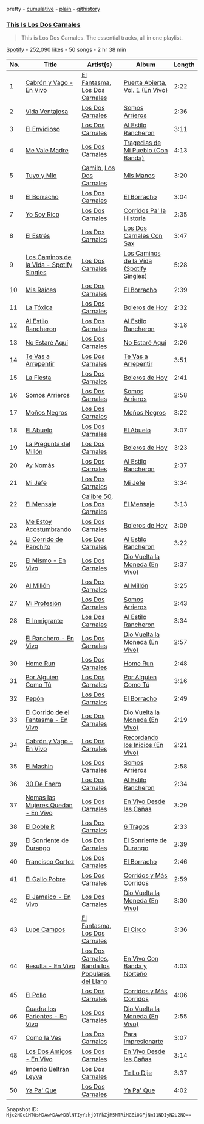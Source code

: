 pretty - [cumulative](/playlists/cumulative/37i9dQZF1DZ06evO1bH9ni.md) - [plain](/playlists/plain/37i9dQZF1DZ06evO1bH9ni) - [githistory](https://github.githistory.xyz/mackorone/spotify-playlist-archive/blob/main/playlists/plain/37i9dQZF1DZ06evO1bH9ni)

### [This Is Los Dos Carnales](https://open.spotify.com/playlist/37i9dQZF1DZ06evO1bH9ni)

> This is Los Dos Carnales\. The essential tracks, all in one playlist.

[Spotify](https://open.spotify.com/user/spotify) - 252,090 likes - 50 songs - 2 hr 38 min

| No. | Title | Artist(s) | Album | Length |
|---|---|---|---|---|
| 1 | [Cabrón y Vago \- En Vivo](https://open.spotify.com/track/4nbWX2HzrOEnX4xxvYRCyU) | [El Fantasma](https://open.spotify.com/artist/0my6Pg4I28dVcZLSpAkqhv), [Los Dos Carnales](https://open.spotify.com/artist/25UNJbwGZSQKvz5cPLWlv3) | [Puerta Abierta, Vol\. 1 \(En Vivo\)](https://open.spotify.com/album/7rJgUM53wtu1WnwcAMaEgg) | 2:22 |
| 2 | [Vida Ventajosa](https://open.spotify.com/track/72kaj3MRKcGnv2dbukJQRA) | [Los Dos Carnales](https://open.spotify.com/artist/25UNJbwGZSQKvz5cPLWlv3) | [Somos Arrieros](https://open.spotify.com/album/0LST5ZEgbeq7DAKBUlB5rT) | 2:36 |
| 3 | [El Envidioso](https://open.spotify.com/track/53PoPAD389bBE4ePYuT95g) | [Los Dos Carnales](https://open.spotify.com/artist/25UNJbwGZSQKvz5cPLWlv3) | [Al Estilo Rancheron](https://open.spotify.com/album/7jomGVik8nyxBGpIMSCnRd) | 3:11 |
| 4 | [Me Vale Madre](https://open.spotify.com/track/2bgzjBJcfn0r0HkJ0N2Lzx) | [Los Dos Carnales](https://open.spotify.com/artist/25UNJbwGZSQKvz5cPLWlv3) | [Tragedias de Mi Pueblo \(Con Banda\)](https://open.spotify.com/album/4nNePoAqTJ2VRkljtzCcrg) | 4:13 |
| 5 | [Tuyo y Mío](https://open.spotify.com/track/4msyEItsAavVb5pZYCuz4n) | [Camilo](https://open.spotify.com/artist/28gNT5KBp7IjEOQoevXf9N), [Los Dos Carnales](https://open.spotify.com/artist/25UNJbwGZSQKvz5cPLWlv3) | [Mis Manos](https://open.spotify.com/album/1PuH88Md0tzB8UrnBfboJA) | 3:20 |
| 6 | [El Borracho](https://open.spotify.com/track/5rHezo2wXys6LNAKLrghMG) | [Los Dos Carnales](https://open.spotify.com/artist/25UNJbwGZSQKvz5cPLWlv3) | [El Borracho](https://open.spotify.com/album/5njN1rfBj1cSTtGAV16lta) | 3:04 |
| 7 | [Yo Soy Rico](https://open.spotify.com/track/6ueysvoc0nj7piSJXEJGJx) | [Los Dos Carnales](https://open.spotify.com/artist/25UNJbwGZSQKvz5cPLWlv3) | [Corridos Pa' la Historia](https://open.spotify.com/album/325vQ2EMFZ2pHMMq96xHqh) | 2:35 |
| 8 | [El Estrés](https://open.spotify.com/track/5MsVbEhkVyVUf6YeIp0WAk) | [Los Dos Carnales](https://open.spotify.com/artist/25UNJbwGZSQKvz5cPLWlv3) | [Los Dos Carnales Con Sax](https://open.spotify.com/album/0h2aKd80PYoq8U4oP3iAlo) | 3:47 |
| 9 | [Los Caminos de la Vida \- Spotify Singles](https://open.spotify.com/track/0LPcBW66vudTxR0HcauKNy) | [Los Dos Carnales](https://open.spotify.com/artist/25UNJbwGZSQKvz5cPLWlv3) | [Los Caminos de la Vida \(Spotify Singles\)](https://open.spotify.com/album/1GdDkx6ATOjvmbi7AYDtq5) | 5:28 |
| 10 | [Mis Raíces](https://open.spotify.com/track/3VbqAMmP2nCkxWfEFj9v0D) | [Los Dos Carnales](https://open.spotify.com/artist/25UNJbwGZSQKvz5cPLWlv3) | [El Borracho](https://open.spotify.com/album/5njN1rfBj1cSTtGAV16lta) | 2:39 |
| 11 | [La Tóxica](https://open.spotify.com/track/24MhzcEo2Ud8eYFbJcps7y) | [Los Dos Carnales](https://open.spotify.com/artist/25UNJbwGZSQKvz5cPLWlv3) | [Boleros de Hoy](https://open.spotify.com/album/7HG8mHWv4u3KBrzRfiMjox) | 2:32 |
| 12 | [Al Estilo Rancheron](https://open.spotify.com/track/0G1D3gX48Y56yKMQB5Q1UJ) | [Los Dos Carnales](https://open.spotify.com/artist/25UNJbwGZSQKvz5cPLWlv3) | [Al Estilo Rancheron](https://open.spotify.com/album/7jomGVik8nyxBGpIMSCnRd) | 3:18 |
| 13 | [No Estaré Aquí](https://open.spotify.com/track/3em3YfqWFgBXqwPehgti6l) | [Los Dos Carnales](https://open.spotify.com/artist/25UNJbwGZSQKvz5cPLWlv3) | [No Estaré Aquí](https://open.spotify.com/album/37w7YHhpXOlpSPpiXm4D0b) | 2:26 |
| 14 | [Te Vas a Arrepentir](https://open.spotify.com/track/2uAqlWmMNq1CJSezD2b2Fj) | [Los Dos Carnales](https://open.spotify.com/artist/25UNJbwGZSQKvz5cPLWlv3) | [Te Vas a Arrepentir](https://open.spotify.com/album/0EcTd4rBSHWuk8bp86vk06) | 3:51 |
| 15 | [La Fiesta](https://open.spotify.com/track/0JazIfsytYrcSkoK8EhLaR) | [Los Dos Carnales](https://open.spotify.com/artist/25UNJbwGZSQKvz5cPLWlv3) | [Boleros de Hoy](https://open.spotify.com/album/7HG8mHWv4u3KBrzRfiMjox) | 2:41 |
| 16 | [Somos Arrieros](https://open.spotify.com/track/5fbpA0qTcTDd4I5h39ox4a) | [Los Dos Carnales](https://open.spotify.com/artist/25UNJbwGZSQKvz5cPLWlv3) | [Somos Arrieros](https://open.spotify.com/album/0LST5ZEgbeq7DAKBUlB5rT) | 2:58 |
| 17 | [Moños Negros](https://open.spotify.com/track/1DAIPsYEXEOaOlJaG8Lv0w) | [Los Dos Carnales](https://open.spotify.com/artist/25UNJbwGZSQKvz5cPLWlv3) | [Moños Negros](https://open.spotify.com/album/5amUm1QKYdr7cW3T4uoUX9) | 3:22 |
| 18 | [El Abuelo](https://open.spotify.com/track/3XL9NdAfiirtappFSAZyCr) | [Los Dos Carnales](https://open.spotify.com/artist/25UNJbwGZSQKvz5cPLWlv3) | [El Abuelo](https://open.spotify.com/album/0OIYe6PJEmhsKP8m9Kdbz1) | 3:07 |
| 19 | [La Pregunta del Millón](https://open.spotify.com/track/6IEo2pVIGEwGd5ZL2ffiR0) | [Los Dos Carnales](https://open.spotify.com/artist/25UNJbwGZSQKvz5cPLWlv3) | [Boleros de Hoy](https://open.spotify.com/album/7HG8mHWv4u3KBrzRfiMjox) | 3:23 |
| 20 | [Ay Nomás](https://open.spotify.com/track/1GmqZP4DB7qi0MEMbdiHac) | [Los Dos Carnales](https://open.spotify.com/artist/25UNJbwGZSQKvz5cPLWlv3) | [Al Estilo Rancheron](https://open.spotify.com/album/7jomGVik8nyxBGpIMSCnRd) | 2:37 |
| 21 | [Mi Jefe](https://open.spotify.com/track/0UUz5GRn15I8839GPyxlfU) | [Los Dos Carnales](https://open.spotify.com/artist/25UNJbwGZSQKvz5cPLWlv3) | [Mi Jefe](https://open.spotify.com/album/64Ea7fAv31mvQ47PTQFeUN) | 3:34 |
| 22 | [El Mensaje](https://open.spotify.com/track/0kI4ECAdY6qItGhPa3TgJy) | [Calibre 50](https://open.spotify.com/artist/4jogXSSvlyMkODGSZ2wc2P), [Los Dos Carnales](https://open.spotify.com/artist/25UNJbwGZSQKvz5cPLWlv3) | [El Mensaje](https://open.spotify.com/album/4boHu426ldWkKuKjrDq4Mv) | 3:13 |
| 23 | [Me Estoy Acostumbrando](https://open.spotify.com/track/123ZTlYqsFk57j8Q9ge47R) | [Los Dos Carnales](https://open.spotify.com/artist/25UNJbwGZSQKvz5cPLWlv3) | [Boleros de Hoy](https://open.spotify.com/album/7HG8mHWv4u3KBrzRfiMjox) | 3:09 |
| 24 | [El Corrido de Panchito](https://open.spotify.com/track/5X1fOMurUPOobZJj95NDef) | [Los Dos Carnales](https://open.spotify.com/artist/25UNJbwGZSQKvz5cPLWlv3) | [Al Estilo Rancheron](https://open.spotify.com/album/7jomGVik8nyxBGpIMSCnRd) | 3:22 |
| 25 | [El Mismo \- En Vivo](https://open.spotify.com/track/6hSV8Iaro3R8BwzSJXUNhy) | [Los Dos Carnales](https://open.spotify.com/artist/25UNJbwGZSQKvz5cPLWlv3) | [Dio Vuelta la Moneda \(En Vivo\)](https://open.spotify.com/album/2voNK949lqZy11l6U52x58) | 2:37 |
| 26 | [Al Millón](https://open.spotify.com/track/6dJL9YwcrlXK7reyRfmM9V) | [Los Dos Carnales](https://open.spotify.com/artist/25UNJbwGZSQKvz5cPLWlv3) | [Al Millón](https://open.spotify.com/album/3l2ra3SNtDzWfjhhdx75Od) | 3:25 |
| 27 | [Mi Profesión](https://open.spotify.com/track/6vZnpaBquxZQzTZqJrap1B) | [Los Dos Carnales](https://open.spotify.com/artist/25UNJbwGZSQKvz5cPLWlv3) | [Somos Arrieros](https://open.spotify.com/album/0LST5ZEgbeq7DAKBUlB5rT) | 2:43 |
| 28 | [El Inmigrante](https://open.spotify.com/track/4mbQrvmN8unsDdC08gCgXz) | [Los Dos Carnales](https://open.spotify.com/artist/25UNJbwGZSQKvz5cPLWlv3) | [Al Estilo Rancheron](https://open.spotify.com/album/7jomGVik8nyxBGpIMSCnRd) | 3:34 |
| 29 | [El Ranchero \- En Vivo](https://open.spotify.com/track/3GRAmRiwbmyTYhzzBtUTuU) | [Los Dos Carnales](https://open.spotify.com/artist/25UNJbwGZSQKvz5cPLWlv3) | [Dio Vuelta la Moneda \(En Vivo\)](https://open.spotify.com/album/2voNK949lqZy11l6U52x58) | 2:57 |
| 30 | [Home Run](https://open.spotify.com/track/4RpMlYxvcb2jIWhQzZOOsZ) | [Los Dos Carnales](https://open.spotify.com/artist/25UNJbwGZSQKvz5cPLWlv3) | [Home Run](https://open.spotify.com/album/2r3lhz9lFzhX9eWZTivN7t) | 2:48 |
| 31 | [Por Alguien Como Tú](https://open.spotify.com/track/1pavM6Yx6cQ4pRWE5KD6zb) | [Los Dos Carnales](https://open.spotify.com/artist/25UNJbwGZSQKvz5cPLWlv3) | [Por Alguien Como Tú](https://open.spotify.com/album/2t2Q5bomEhtzOrsLZepfjZ) | 3:16 |
| 32 | [Pepón](https://open.spotify.com/track/54Sblif2irWwPyCNGRAAuD) | [Los Dos Carnales](https://open.spotify.com/artist/25UNJbwGZSQKvz5cPLWlv3) | [El Borracho](https://open.spotify.com/album/5njN1rfBj1cSTtGAV16lta) | 2:49 |
| 33 | [El Corrido de el Fantasma \- En Vivo](https://open.spotify.com/track/1jgUFLCsFEtcDy47RzCwWe) | [Los Dos Carnales](https://open.spotify.com/artist/25UNJbwGZSQKvz5cPLWlv3) | [Dio Vuelta la Moneda \(En Vivo\)](https://open.spotify.com/album/2voNK949lqZy11l6U52x58) | 2:19 |
| 34 | [Cabrón y Vago \- En Vivo](https://open.spotify.com/track/4Baf5WbZIHnItDgprvfX6G) | [Los Dos Carnales](https://open.spotify.com/artist/25UNJbwGZSQKvz5cPLWlv3) | [Recordando los Inicios \(En Vivo\)](https://open.spotify.com/album/1h5zAN0B3z5IUnaXFg6H6B) | 2:21 |
| 35 | [El Mashin](https://open.spotify.com/track/3RsClwIyFf4V25uc0tp8Aq) | [Los Dos Carnales](https://open.spotify.com/artist/25UNJbwGZSQKvz5cPLWlv3) | [Somos Arrieros](https://open.spotify.com/album/0LST5ZEgbeq7DAKBUlB5rT) | 2:58 |
| 36 | [30 De Enero](https://open.spotify.com/track/0PQlZtRSRcB1vTbq7TsmwI) | [Los Dos Carnales](https://open.spotify.com/artist/25UNJbwGZSQKvz5cPLWlv3) | [Al Estilo Rancheron](https://open.spotify.com/album/7jomGVik8nyxBGpIMSCnRd) | 2:34 |
| 37 | [Nomas las Mujeres Quedan \- En Vivo](https://open.spotify.com/track/3vKRkXyUCDs7mExHkcz9pg) | [Los Dos Carnales](https://open.spotify.com/artist/25UNJbwGZSQKvz5cPLWlv3) | [En Vivo Desde las Cañas](https://open.spotify.com/album/55jSMGuJVYVcRV3TyIrNhx) | 3:29 |
| 38 | [El Doble R](https://open.spotify.com/track/5r1heGQVU9GLgwS4iiRInO) | [Los Dos Carnales](https://open.spotify.com/artist/25UNJbwGZSQKvz5cPLWlv3) | [6 Tragos](https://open.spotify.com/album/7C4RdZNSEk3fnfjh5vD1jt) | 2:33 |
| 39 | [El Sonriente de Durango](https://open.spotify.com/track/228HXstwnWg37RvInNo4Xr) | [Los Dos Carnales](https://open.spotify.com/artist/25UNJbwGZSQKvz5cPLWlv3) | [El Sonriente de Durango](https://open.spotify.com/album/4ZNbEmbsJXMihgWHz8GowR) | 2:39 |
| 40 | [Francisco Cortez](https://open.spotify.com/track/1mZ6sMIKzvV4ji1vwV91sr) | [Los Dos Carnales](https://open.spotify.com/artist/25UNJbwGZSQKvz5cPLWlv3) | [El Borracho](https://open.spotify.com/album/5njN1rfBj1cSTtGAV16lta) | 2:46 |
| 41 | [El Gallo Pobre](https://open.spotify.com/track/78QearSoNEqJToO2XJH5Yo) | [Los Dos Carnales](https://open.spotify.com/artist/25UNJbwGZSQKvz5cPLWlv3) | [Corridos y Más Corridos](https://open.spotify.com/album/5U83ZJ7okQsBhOGdcdMd44) | 2:59 |
| 42 | [El Jamaico \- En Vivo](https://open.spotify.com/track/3ZVM5ioOs45wZMsT051Tl9) | [Los Dos Carnales](https://open.spotify.com/artist/25UNJbwGZSQKvz5cPLWlv3) | [Dio Vuelta la Moneda \(En Vivo\)](https://open.spotify.com/album/2voNK949lqZy11l6U52x58) | 3:30 |
| 43 | [Lupe Campos](https://open.spotify.com/track/4td9uuqgQFAzJ3qoJS6Ozx) | [El Fantasma](https://open.spotify.com/artist/0my6Pg4I28dVcZLSpAkqhv), [Los Dos Carnales](https://open.spotify.com/artist/25UNJbwGZSQKvz5cPLWlv3) | [El Circo](https://open.spotify.com/album/04lyNlxXhRxoZPC9RLq5Oq) | 3:36 |
| 44 | [Resulta \- En Vivo](https://open.spotify.com/track/3FRadPSJWTQtWykeVZwRPO) | [Los Dos Carnales](https://open.spotify.com/artist/25UNJbwGZSQKvz5cPLWlv3), [Banda los Populares del Llano](https://open.spotify.com/artist/2lZQRzi0ru5O82CCXxpMAr) | [En Vivo Con Banda y Norteño](https://open.spotify.com/album/3fBoL5DJZ81GttTIpPXFF8) | 4:03 |
| 45 | [El Pollo](https://open.spotify.com/track/6Z5qfer3vyWlSF1jCUGqug) | [Los Dos Carnales](https://open.spotify.com/artist/25UNJbwGZSQKvz5cPLWlv3) | [Corridos y Más Corridos](https://open.spotify.com/album/5U83ZJ7okQsBhOGdcdMd44) | 4:06 |
| 46 | [Cuadra los Parientes \- En Vivo](https://open.spotify.com/track/2PSeJYq44rsMTqcJ8i8cfl) | [Los Dos Carnales](https://open.spotify.com/artist/25UNJbwGZSQKvz5cPLWlv3) | [Dio Vuelta la Moneda \(En Vivo\)](https://open.spotify.com/album/2voNK949lqZy11l6U52x58) | 2:55 |
| 47 | [Como la Ves](https://open.spotify.com/track/1gwjbogooFxgaOhL8rXW0k) | [Los Dos Carnales](https://open.spotify.com/artist/25UNJbwGZSQKvz5cPLWlv3) | [Para Impresionarte](https://open.spotify.com/album/7eGycMt5EqdBqy493oTwbC) | 3:07 |
| 48 | [Los Dos Amigos \- En Vivo](https://open.spotify.com/track/5pjpZf1TXXqpCNS7WTuAeB) | [Los Dos Carnales](https://open.spotify.com/artist/25UNJbwGZSQKvz5cPLWlv3) | [En Vivo Desde las Cañas](https://open.spotify.com/album/55jSMGuJVYVcRV3TyIrNhx) | 3:14 |
| 49 | [Imperio Beltrán Leyva](https://open.spotify.com/track/2oBh1SZ6c6SPl8FIEJiMFP) | [Los Dos Carnales](https://open.spotify.com/artist/25UNJbwGZSQKvz5cPLWlv3) | [Te Lo Dije](https://open.spotify.com/album/5qls46F3B2bIBWtN3U6Jpq) | 3:37 |
| 50 | [Ya Pa' Que](https://open.spotify.com/track/5zYhfNeQYi7lMmTbQBXJjM) | [Los Dos Carnales](https://open.spotify.com/artist/25UNJbwGZSQKvz5cPLWlv3) | [Ya Pa' Que](https://open.spotify.com/album/1yU4RgPSiYayVJDlRQKJ76) | 4:02 |

Snapshot ID: `Mjc2NDc1MTQsMDAwMDAwMDBlNTIyYzhjOTFkZjM5NTRiMGZiOGFjNmI1NDIyN2U2NQ==`
